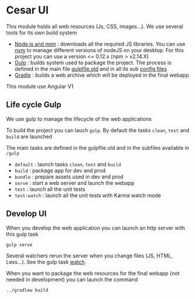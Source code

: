 # Cesar UI

This module holds all web resources (Js, CSS, images...). We use several tools for its own build system

* [Node.js and npm](https://nodejs.org/) : downloads all the required JS libraries. You can use [nvm](https://github.com/creationix/nvm) to manage different versions of nodeJS on your desktop. For this project you can use a version <= 0.12.x (npm > v2.14.X)
* [Gulp](http://gulpjs.com/) : builds system used to package the project. The process is defined in the main file [gulpfile.old](gulpfile.old) and in all its sub [config files](gup)
* [Gradle](https://gradle.org/) : builds a web archive which will be deployed in the final webapp

This module use Angular V1

## Life cycle Gulp

We use gulp to manage the lifecycle of the web applications 

To build the project you can lauch `gulp`. By default the tasks `clean`, `test` and `build` are launched

The main tasks are defined in the gulpfile.old and in the subfiles available in `/gulp`

* `default` : launch tasks `clean`, `test` and `build`
* `build` : package app for dev and prod
* `bundle` : prepare assets used in dev and prod
* `serve` : start a web server and launch the webapp
* `test` : launch all the unit tests
* `test:watch` : launch all the unit tests with Karma watch mode

## Develop UI

When you develop the web application you can launch an http server with this gulp task

```
gulp serve
```

Several watchers rerun the server when you change files (JS, HTML, Less...). See the gulp task [watch](gulp/dev.js). 

When you want to package the web resources for the final webapp (not needed in development) you can launch the command

```
../gradlew build
```